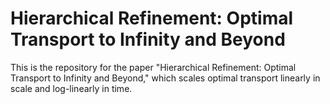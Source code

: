 # Hierarchical Refinement: Optimal Transport to Infinity and Beyond

This is the repository for the paper "Hierarchical Refinement: Optimal Transport to Infinity and Beyond," which scales optimal transport linearly in scale and log-linearly in time.
